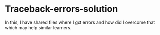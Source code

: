 # Traceback-errors-solution

In this, I have shared files where I got errors and how did I overcome that which may help similar learners.
